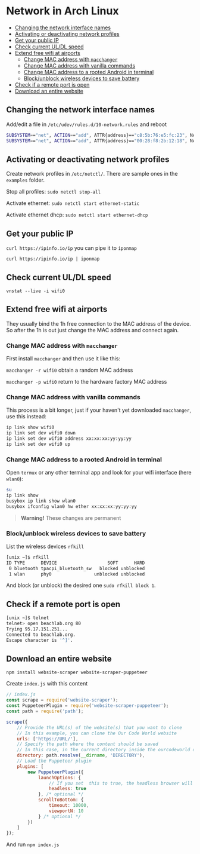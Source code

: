 # Network in Arch Linux

<!-- vim-markdown-toc GFM -->

* [Changing the network interface names](#changing-the-network-interface-names)
* [Activating or deactivating network profiles](#activating-or-deactivating-network-profiles)
* [Get your public IP](#get-your-public-ip)
* [Check current UL/DL speed](#check-current-uldl-speed)
* [Extend free wifi at airports](#extend-free-wifi-at-airports)
	* [Change MAC address with `macchanger`](#change-mac-address-with-macchanger)
	* [Change MAC address with vanilla commands](#change-mac-address-with-vanilla-commands)
	* [Change MAC address to a rooted Android in terminal](#change-mac-address-to-a-rooted-android-in-terminal)
	* [Block/unblock wireless devices to save battery](#blockunblock-wireless-devices-to-save-battery)
* [Check if a remote port is open](#check-if-a-remote-port-is-open)
* [Download an entire website](#download-an-entire-website)

<!-- vim-markdown-toc -->

## Changing the network interface names

Add/edit a file in `/etc/udev/rules.d/10-network.rules` and reboot

```bash
SUBSYSTEM=="net", ACTION=="add", ATTR{address}=="c8:5b:76:e5:fc:23", NAME="cable0"
SUBSYSTEM=="net", ACTION=="add", ATTR{address}=="00:28:f8:2b:12:18", NAME="wifi0"
```

## Activating or deactivating network profiles

Create network profiles in `/etc/netctl/`. There are sample ones in the `examples` folder.

Stop all profiles: `sudo netctl stop-all`

Activate ethernet: `sudo netctl start ethernet-static`

Activate ethernet dhcp: `sudo netctl start ethernet-dhcp`

## Get your public IP

`curl https://ipinfo.io/ip` you can pipe it to `iponmap`

`curl https://ipinfo.io/ip | iponmap`

## Check current UL/DL speed

`vnstat --live -i wifi0`

## Extend free wifi at airports

They usually bind the 1h free connection to the MAC address of the device. So after the 1h is out just change the MAC address and connect again.

### Change MAC address with `macchanger`

First install `macchanger` and then use it like this:

`macchanger -r wifi0` obtain a random MAC address

`macchanger -p wifi0` return to the hardware factory MAC address

### Change MAC address with vanilla commands

This process is a bit longer, just if your haven't yet downloaded `macchanger`, use this instead:

```bash
ip link show wifi0
ip link set dev wifi0 down
ip link set dev wifi0 address xx:xx:xx:yy:yy:yy
ip link set dev wifi0 up
```

### Change MAC address to a rooted Android in terminal

Open `termux` or any other terminal app and look for your wifi interface (here `wlan0`):

```bash
su
ip link show
busybox ip link show wlan0
busybox ifconfig wlan0 hw ether xx:xx:xx:yy:yy:yy
```

> **Warning!** These changes are permanent

### Block/unblock wireless devices to save battery

List the wireless devices `rfkill`

```bash
[unix ~]$ rfkill
ID TYPE      DEVICE                   SOFT      HARD
 0 bluetooth tpacpi_bluetooth_sw   blocked unblocked
 1 wlan      phy0                unblocked unblocked
```

And block (or unblock) the desired one `sudo rfkill block 1`.

## Check if a remote port is open

```bash
[unix ~]$ telnet
telnet> open beachlab.org 80
Trying 95.17.151.251...
Connected to beachlab.org.
Escape character is '^]'.
```

## Download an entire website

`npm install website-scraper website-scraper-puppeteer`

Create `index.js` with this content

```js
// index.js
const scrape = require('website-scraper');
const PuppeteerPlugin = require('website-scraper-puppeteer');
const path = require('path');

scrape({
    // Provide the URL(s) of the website(s) that you want to clone
    // In this example, you can clone the Our Code World website
    urls: ['https://URL/'],
    // Specify the path where the content should be saved
    // In this case, in the current directory inside the ourcodeworld dir
    directory: path.resolve(__dirname, 'DIRECTORY'),
    // Load the Puppeteer plugin
    plugins: [ 
        new PuppeteerPlugin({
            launchOptions: { 
                // If you set  this to true, the headless browser will show up on screen
                headless: true
            }, /* optional */
            scrollToBottom: {
                timeout: 10000, 
                viewportN: 10 
            } /* optional */
        })
    ]
});
```

And run `npm index.js`
